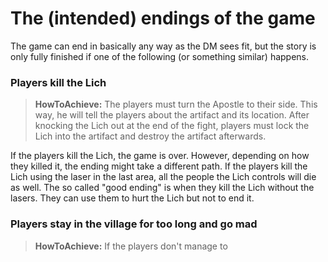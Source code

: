 # The (intended) endings of the game

The game can end in basically any way as the DM sees fit, but the story is only fully finished if one of the following (or something similar) happens.

### Players kill the Lich

> **HowToAchieve:** The players must turn the Apostle to their side. This way, he will tell the players about the artifact and its location. After knocking the Lich out at the end of the fight, players must lock the Lich into the artifact and destroy the artifact afterwards.

If the players kill the Lich, the game is over. However, depending on how they killed it, the ending might take a different path. If the players kill the Lich using the laser in the last area, all the people the Lich controls will die as well. The so called "good ending" is when they kill the Lich without the lasers. They can use them to hurt the Lich but not to end it.

### Players stay in the village for too long and go mad

> **HowToAchieve:** If the players don't manage to
